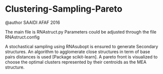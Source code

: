 # Clustering-Sampling-Pareto
@author SAAIDI AFAF 2016

The main file is RNAstruct.py
Parameters could be adjusted through the file RNAstruct.config

A stochastical sampling using RNAsubopt is ensured to generate Secondary structures.
An algorithm to agglomerate close structures in term of base pairs distances is used [Package scikit-learn].
A pareto front is visualized to choose the optimal clusters represented by their centroids as the MEA structure.
